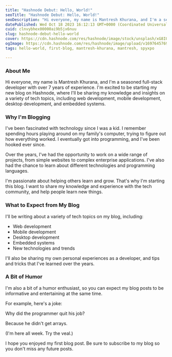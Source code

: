 ```yaml
---
title: "Hashnode Debut: Hello, World!"
seoTitle: "Hashnode Debut: Hello, World!"
seoDescription: "Hi everyone, my name is Mantresh Khurana, and I'm a seasoned full-stack developer with over 7 years of experience. I'm excited to be starting my new blog on"
datePublished: Wed Oct 18 2023 16:12:13 GMT+0000 (Coordinated Universal Time)
cuid: clnvybhex00000ai9b5jx6nuu
slug: hashnode-debut-hello-world
cover: https://cdn.hashnode.com/res/hashnode/image/stock/unsplash/xG8IQMqMITM/upload/2973c37d14bd941b56eacf38b999db6c.jpeg
ogImage: https://cdn.hashnode.com/res/hashnode/image/upload/v1697645769767/b5a2aa04-d171-4e62-a310-9fb8aa28332e.webp
tags: hello-world, first-blog, mantresh-khurana, mantresh, spyxpo

---
```


### About Me

Hi everyone, my name is Mantresh Khurana, and I'm a seasoned full-stack developer with over 7 years of experience. I'm excited to be starting my new blog on Hashnode, where I'll be sharing my knowledge and insights on a variety of tech topics, including web development, mobile development, desktop development, and embedded systems.

### Why I'm Blogging

I've been fascinated with technology since I was a kid. I remember spending hours playing around on my family's computer, trying to figure out how everything worked. I eventually got into programming, and I've been hooked ever since.

Over the years, I've had the opportunity to work on a wide range of projects, from simple websites to complex enterprise applications. I've also had the chance to learn about different technologies and programming languages.

I'm passionate about helping others learn and grow. That's why I'm starting this blog. I want to share my knowledge and experience with the tech community, and help people learn new things.

### What to Expect from My Blog

I'll be writing about a variety of tech topics on my blog, including:

* Web development
* Mobile development
* Desktop development
* Embedded systems
* New technologies and trends

I'll also be sharing my own personal experiences as a developer, and tips and tricks that I've learned over the years.

### A Bit of Humor

I'm also a bit of a humor enthusiast, so you can expect my blog posts to be informative and entertaining at the same time.

For example, here's a joke:

Why did the programmer quit his job?

Because he didn't get arrays.

(I'm here all week. Try the veal.)

I hope you enjoyed my first blog post. Be sure to subscribe to my blog so you don't miss any future posts.